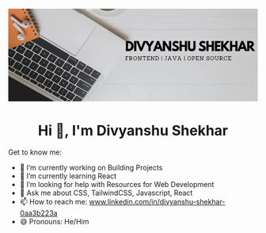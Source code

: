 ![logo](https://github.com/Divyanshu832/Divyanshu832/blob/main/Linkedin%20cover%20page.png)
<br/>
<h1 align="center">Hi 👋, I'm Divyanshu Shekhar</h1>

Get to know me: 
- 🔭 I’m currently working on Building Projects
- 🌱 I’m currently learning React
- 🤔 I’m looking for help with Resources for Web Development
- 💬 Ask me about CSS, TailwindCSS, Javascript, React
- 📫 How to reach me: www.linkedin.com/in/divyanshu-shekhar-0aa3b223a
- 😄 Pronouns: He/Him

